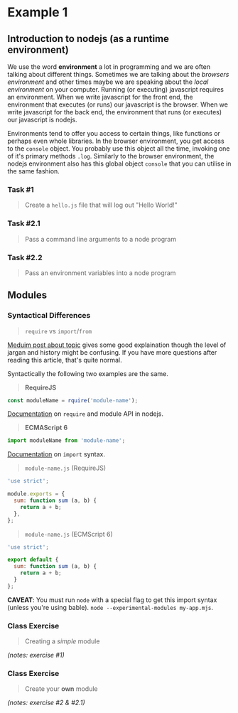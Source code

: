 # Example 1

## Introduction to nodejs (as a runtime environment)
We use the word **environment** a lot in programming and we are often talking about different things. Sometimes we are talking about the _browsers environment_ and other times maybe we are speaking about the _local environment_ on your computer. Running (or executing) javascript requires an environment. When we write javascript for the front end, the environment that executes (or runs) our javascript is the browser. When we write javascript for the back end, the environment that runs (or executes) our javascript is nodejs.

Environments tend to offer you access to certain things, like functions or perhaps even whole libraries. In the browser environment, you get access to the `console` object. You probably use this object all the time, invoking one of it's primary methods `.log`. Similarly to the browser environment, the nodejs environment also has this global object `console` that you can utilise in the same fashion.

### Task #1
> Create a `hello.js` file that will log out "Hello World!"

### Task #2.1
> Pass a command line arguments to a node program

### Task #2.2
> Pass an environment variables into a node program


## Modules

### Syntactical Differences

> `require` vs `import`/`from`

[Meduim post about topic](https://medium.com/computed-comparisons/commonjs-vs-amd-vs-requirejs-vs-es6-modules-2e814b114a0b) gives some good explaination though the level of jargan and history might be confusing. If you have more questions after reading this article, that's quite normal.

Syntactically the following two examples are the same.
> **RequireJS**
```js
const moduleName = rquire('module-name');
```
[Documentation](https://nodejs.org/api/modules.html) on `require` and module API in nodejs.

> **ECMAScript 6**
```js
import moduleName from 'module-name';
```
[Documentation](https://developer.mozilla.org/en-US/docs/Web/JavaScript/Reference/Statements/import) on `import` syntax.

> `module-name.js` (RequireJS)
```js
'use strict';

module.exports = {
  sum: function sum (a, b) {
    return a + b;
  },
};
```

> `module-name.js` (ECMScript 6)
```js
'use strict';

export default {
  sum: function sum (a, b) {
    return a + b;
  }
};
```

**CAVEAT**: You must run `node` with a special flag to get this import syntax (unless you're using bable).
`node --experimental-modules my-app.mjs`.

### Class Exercise
> Creating a _simple_ module

_(notes: exercise #1)_

### Class Exercise
> Create your **own** module

_(notes: exercise #2 & #2.1)_
